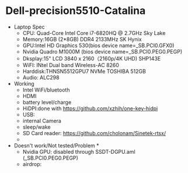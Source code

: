 # Dell-precision5510-Catalina
* Laptop Spec
  * CPU: Quad-Core Intel Core i7-6820HQ @ 2.7GHz Sky Lake
  * Memory:16GB (2*8GB) DDR4 2133MHz SK Hynix
  * GPU:Intel HD Graphics 530(bios device name=\_SB.PCI0.GFX0) 
  * Nvidia Quadro M1000M (bios device name=\_SB.PCI0.PEG0.PEGP) 
  * Dksplay:15" LCD 3840 x 2160（2160p/4K UHD) SHP143E
  * WiFI: INtel Dual band Wireless-AC 8260 
  * Harddisk:THNSN5512GPU7 NVMe TOSHIBA 512GB
  * Audio: ALC298
* Working
  * Intel WiFi/bluetooth
  * HDMI
  * battery level/charge
  * HiDPI:done with https://github.com/xzhih/one-key-hidpi
  * USB:
  * internal Camera
  * sleep/wake
  * SD Card reader: https://github.com/cholonam/Sinetek-rtsx/ 
  * 
* Doesn't work/Not tested/Problem
  * 
  * Nvidia GPU: disabled through SSDT-DGPU.aml (\_SB.PCI0.PEG0.PEGP)
  * airdrop:
